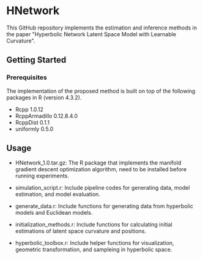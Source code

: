 HNetwork
================

This GitHub repository implements the estimation and inference methods in the paper "Hyperbolic Network Latent Space Model
with Learnable Curvature". 

## Getting Started

### Prerequisites

The implementation of the proposed method is built on top of the following packages in R (version 4.3.2).

* Rcpp 1.0.12
* RcppArmadillo 0.12.8.4.0
* RcppDist 0.1.1
* uniformly 0.5.0

## Usage
* HNetwork_1.0.tar.gz: The R package that implements the manifold gradient descent optimization algorithm, need to be installed before running experiments.
  
* simulation_script.r: Include pipeline codes for generating data, model estimation, and model evaluation.
* generate_data.r: Include functions for generating data from hyperbolic models and Euclidean models.
* initialization_methods.r: Include functions for calculating initial estimations of latent space curvature and positions.
* hyperbolic_toolbox.r: Include helper functions for visualization, geometric transformation, and sampleing in hyperbolic space.
